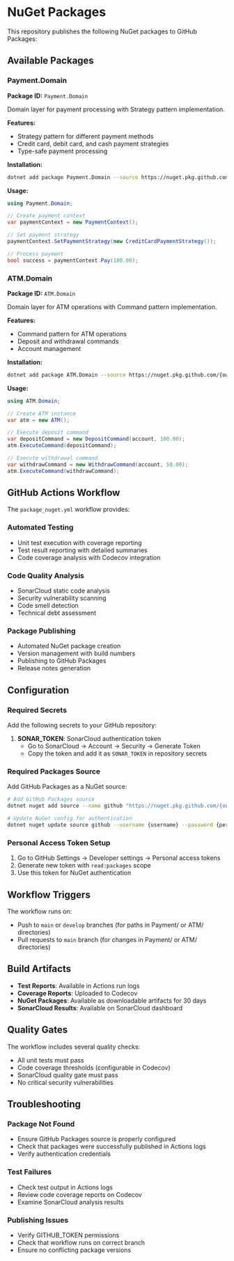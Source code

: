 # NuGet Packages

This repository publishes the following NuGet packages to GitHub Packages:

## Available Packages

### Payment.Domain
**Package ID:** `Payment.Domain`

Domain layer for payment processing with Strategy pattern implementation.

**Features:**
- Strategy pattern for different payment methods
- Credit card, debit card, and cash payment strategies
- Type-safe payment processing

**Installation:**
```bash
dotnet add package Payment.Domain --source https://nuget.pkg.github.com/{owner}/index.json
```

**Usage:**
```csharp
using Payment.Domain;

// Create payment context
var paymentContext = new PaymentContext();

// Set payment strategy
paymentContext.SetPaymentStrategy(new CreditCardPaymentStrategy());

// Process payment
bool success = paymentContext.Pay(100.00);
```

### ATM.Domain
**Package ID:** `ATM.Domain`

Domain layer for ATM operations with Command pattern implementation.

**Features:**
- Command pattern for ATM operations
- Deposit and withdrawal commands
- Account management

**Installation:**
```bash
dotnet add package ATM.Domain --source https://nuget.pkg.github.com/{owner}/index.json
```

**Usage:**
```csharp
using ATM.Domain;

// Create ATM instance
var atm = new ATM();

// Execute deposit command
var depositCommand = new DepositCommand(account, 100.00);
atm.ExecuteCommand(depositCommand);

// Execute withdrawal command
var withdrawCommand = new WithdrawCommand(account, 50.00);
atm.ExecuteCommand(withdrawCommand);
```

## GitHub Actions Workflow

The `package_nuget.yml` workflow provides:

### Automated Testing
- Unit test execution with coverage reporting
- Test result reporting with detailed summaries
- Code coverage analysis with Codecov integration

### Code Quality Analysis
- SonarCloud static code analysis
- Security vulnerability scanning
- Code smell detection
- Technical debt assessment

### Package Publishing
- Automated NuGet package creation
- Version management with build numbers
- Publishing to GitHub Packages
- Release notes generation

## Configuration

### Required Secrets

Add the following secrets to your GitHub repository:

1. **SONAR_TOKEN**: SonarCloud authentication token
   - Go to SonarCloud → Account → Security → Generate Token
   - Copy the token and add it as `SONAR_TOKEN` in repository secrets

### Required Packages Source

Add GitHub Packages as a NuGet source:

```bash
# Add GitHub Packages source
dotnet nuget add source --name github "https://nuget.pkg.github.com/{owner}/index.json"

# Update NuGet config for authentication
dotnet nuget update source github --username {username} --password {personal-access-token}
```

### Personal Access Token Setup

1. Go to GitHub Settings → Developer settings → Personal access tokens
2. Generate new token with `read:packages` scope
3. Use this token for NuGet authentication

## Workflow Triggers

The workflow runs on:
- Push to `main` or `develop` branches (for paths in Payment/ or ATM/ directories)
- Pull requests to `main` branch (for changes in Payment/ or ATM/ directories)

## Build Artifacts

- **Test Reports**: Available in Actions run logs
- **Coverage Reports**: Uploaded to Codecov
- **NuGet Packages**: Available as downloadable artifacts for 30 days
- **SonarCloud Results**: Available on SonarCloud dashboard

## Quality Gates

The workflow includes several quality checks:
- All unit tests must pass
- Code coverage thresholds (configurable in Codecov)
- SonarCloud quality gate must pass
- No critical security vulnerabilities

## Troubleshooting

### Package Not Found
- Ensure GitHub Packages source is properly configured
- Check that packages were successfully published in Actions logs
- Verify authentication credentials

### Test Failures
- Check test output in Actions logs
- Review code coverage reports on Codecov
- Examine SonarCloud analysis results

### Publishing Issues
- Verify GITHUB_TOKEN permissions
- Check that workflow runs on correct branch
- Ensure no conflicting package versions